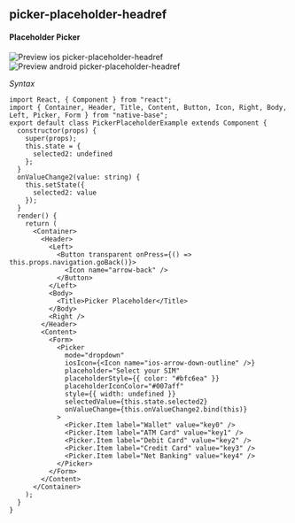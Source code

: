 ## picker-placeholder-headref
#### Placeholder Picker

![Preview ios picker-placeholder-headref](https://github.com/GeekyAnts/NativeBase-KitchenSink/raw/v2.5.2/screenshots/ios/picker-with-placeholder.gif)
![Preview android picker-placeholder-headref](https://github.com/GeekyAnts/NativeBase-KitchenSink/raw/v2.5.2/screenshots/android/picker.gif)

*Syntax*

<pre class="line-numbers"><code class="language-jsx">import React, { Component } from "react";
import { Container, Header, Title, Content, Button, Icon, Right, Body, Left, Picker, Form } from "native-base";
export default class PickerPlaceholderExample extends Component {
  constructor(props) {
    super(props);
    this.state = {
      selected2: undefined
    };
  }
  onValueChange2(value: string) {
    this.setState({
      selected2: value
    });
  }
  render() {
    return (
      &lt;Container>
        &lt;Header>
          &lt;Left>
            &lt;Button transparent onPress={() => this.props.navigation.goBack()}>
              &lt;Icon name="arrow-back" />
            &lt;/Button>
          &lt;/Left>
          &lt;Body>
            &lt;Title>Picker Placeholder&lt;/Title>
          &lt;/Body>
          &lt;Right />
        &lt;/Header>
        &lt;Content>
          &lt;Form>
            &lt;Picker
              mode="dropdown"
              iosIcon={&lt;Icon name="ios-arrow-down-outline" />}
              placeholder="Select your SIM"
              placeholderStyle={&#123; color: "#bfc6ea" }}
              placeholderIconColor="#007aff"
              style={&#123; width: undefined }}
              selectedValue={this.state.selected2}
              onValueChange={this.onValueChange2.bind(this)}
            >
              &lt;Picker.Item label="Wallet" value="key0" />
              &lt;Picker.Item label="ATM Card" value="key1" />
              &lt;Picker.Item label="Debit Card" value="key2" />
              &lt;Picker.Item label="Credit Card" value="key3" />
              &lt;Picker.Item label="Net Banking" value="key4" />
            &lt;/Picker>
          &lt;/Form>
        &lt;/Content>
      &lt;/Container>
    );
  }
}</code></pre><br />
